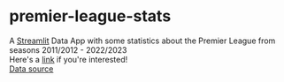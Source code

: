 # premier-league-stats
 A [Streamlit](https://premier-league-stats.streamlit.app/) Data App with some statistics about the Premier League from seasons 2011/2012 - 2022/2023  
 Here's a [link](https://premier-league-stats.streamlit.app/) if you're interested!  
 [Data source](https://www.kaggle.com/datasets/nico2890/football-10-years-of-epl-with-goal-timing)
